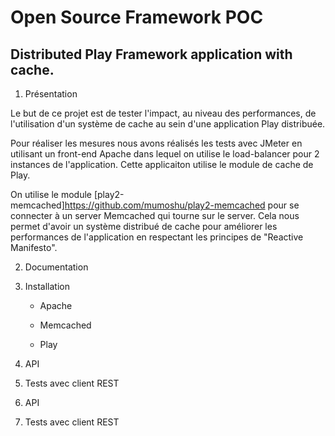 Open Source Framework POC
===========

Distributed Play Framework application with cache.
-----------

1. Présentation
  
  Le but de ce projet est de tester l'impact, au niveau des performances, de l'utilisation d'un système de cache au sein d'une application Play distribuée. 
  
  Pour réaliser les mesures nous avons réalisés les tests avec JMeter en utilisant un front-end Apache dans lequel on utilise le load-balancer pour 2 instances de l'application. Cette applicaiton utilise le module de cache de Play. 
  
  On utilise le module [play2-memcached]https://github.com/mumoshu/play2-memcached pour se connecter à un server Memcached qui tourne sur le server. Cela nous permet d'avoir un système distribué de cache pour améliorer les performances de l'application en respectant les principes de "Reactive Manifesto".

2. Documentation

3. Installation

	* Apache
	
	* Memcached
	
	* Play
	

3. API

4. Tests avec client REST

3. API

4. Tests avec client REST


